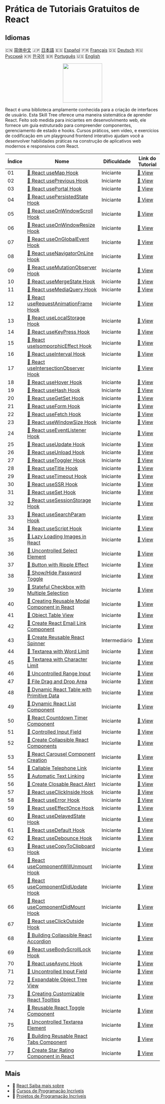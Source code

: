 # Prática de Tutoriais Gratuitos de React

## Idiomas

🇨🇳 [简体中文](README_zh.md) 🇯🇵 [日本語](README_ja.md) 🇪🇸 [Español](README_es.md) 🇫🇷 [Français](README_fr.md) 🇩🇪 [Deutsch](README_de.md) 🇷🇺 [Русский](README_ru.md) 🇰🇷 [한국어](README_ko.md) 🇧🇷 [Português](README_pt.md) 🇺🇸 [English](README.md) 

<div align="center">
<img width="128px" src="https://file.labex.io/path/nUDMNpUKFvpT.png">
</div>

React é uma biblioteca amplamente conhecida para a criação de interfaces de usuário. Esta Skill Tree oferece uma maneira sistemática de aprender React. Feito sob medida para iniciantes em desenvolvimento web, ele fornece um guia estruturado para compreender componentes, gerenciamento de estado e hooks. Cursos práticos, sem vídeo, e exercícios de codificação em um playground frontend interativo ajudam você a desenvolver habilidades práticas na construção de aplicativos web modernos e responsivos com React.

|   Índice | Nome                                                                                                                                  | Dificuldade   | Link do Tutorial                                                                                |
|----------|---------------------------------------------------------------------------------------------------------------------------------------|---------------|-------------------------------------------------------------------------------------------------|
|       01 | [📖 React useMap Hook](https://labex.io/pt/tutorials/react-react-usemap-hook-38394)                                                   | Iniciante     | [🔗 View](https://labex.io/pt/tutorials/react-react-usemap-hook-38394)                          |
|       02 | [📖 React usePrevious Hook](https://labex.io/pt/tutorials/react-react-useprevious-hook-38404)                                         | Iniciante     | [🔗 View](https://labex.io/pt/tutorials/react-react-useprevious-hook-38404)                     |
|       03 | [📖 React usePortal Hook](https://labex.io/pt/tutorials/react-react-useportal-hook-38403)                                             | Iniciante     | [🔗 View](https://labex.io/pt/tutorials/react-react-useportal-hook-38403)                       |
|       04 | [📖 React usePersistedState Hook](https://labex.io/pt/tutorials/react-react-usepersistedstate-hook-38402)                             | Iniciante     | [🔗 View](https://labex.io/pt/tutorials/react-react-usepersistedstate-hook-38402)               |
|       05 | [📖 React useOnWindowScroll Hook](https://labex.io/pt/tutorials/react-react-useonwindowscroll-hook-38401)                             | Iniciante     | [🔗 View](https://labex.io/pt/tutorials/react-react-useonwindowscroll-hook-38401)               |
|       06 | [📖 React useOnWindowResize Hook](https://labex.io/pt/tutorials/react-react-useonwindowresize-hook-38400)                             | Iniciante     | [🔗 View](https://labex.io/pt/tutorials/react-react-useonwindowresize-hook-38400)               |
|       07 | [📖 React useOnGlobalEvent Hook](https://labex.io/pt/tutorials/react-react-useonglobalevent-hook-38399)                               | Iniciante     | [🔗 View](https://labex.io/pt/tutorials/react-react-useonglobalevent-hook-38399)                |
|       08 | [📖 React useNavigatorOnLine Hook](https://labex.io/pt/tutorials/react-react-usenavigatoronline-hook-38398)                           | Iniciante     | [🔗 View](https://labex.io/pt/tutorials/react-react-usenavigatoronline-hook-38398)              |
|       09 | [📖 React useMutationObserver Hook](https://labex.io/pt/tutorials/react-react-usemutationobserver-hook-38397)                         | Iniciante     | [🔗 View](https://labex.io/pt/tutorials/react-react-usemutationobserver-hook-38397)             |
|       10 | [📖 React useMergeState Hook](https://labex.io/pt/tutorials/react-react-usemergestate-hook-38396)                                     | Iniciante     | [🔗 View](https://labex.io/pt/tutorials/react-react-usemergestate-hook-38396)                   |
|       11 | [📖 React useMediaQuery Hook](https://labex.io/pt/tutorials/react-react-usemediaquery-hook-38395)                                     | Iniciante     | [🔗 View](https://labex.io/pt/tutorials/react-react-usemediaquery-hook-38395)                   |
|       12 | [📖 React useRequestAnimationFrame Hook](https://labex.io/pt/tutorials/react-react-userequestanimationframe-hook-38405)               | Iniciante     | [🔗 View](https://labex.io/pt/tutorials/react-react-userequestanimationframe-hook-38405)        |
|       13 | [📖 React useLocalStorage Hook](https://labex.io/pt/tutorials/react-react-uselocalstorage-hook-38393)                                 | Iniciante     | [🔗 View](https://labex.io/pt/tutorials/react-react-uselocalstorage-hook-38393)                 |
|       14 | [📖 React useKeyPress Hook](https://labex.io/pt/tutorials/react-react-usekeypress-hook-38392)                                         | Iniciante     | [🔗 View](https://labex.io/pt/tutorials/react-react-usekeypress-hook-38392)                     |
|       15 | [📖 React useIsomporphicEffect Hook](https://labex.io/pt/tutorials/react-react-useisomporphiceffect-hook-38391)                       | Iniciante     | [🔗 View](https://labex.io/pt/tutorials/react-react-useisomporphiceffect-hook-38391)            |
|       16 | [📖 React useInterval Hook](https://labex.io/pt/tutorials/react-react-useinterval-hook-38390)                                         | Iniciante     | [🔗 View](https://labex.io/pt/tutorials/react-react-useinterval-hook-38390)                     |
|       17 | [📖 React useIntersectionObserver Hook](https://labex.io/pt/tutorials/react-react-useintersectionobserver-hook-38389)                 | Iniciante     | [🔗 View](https://labex.io/pt/tutorials/react-react-useintersectionobserver-hook-38389)         |
|       18 | [📖 React useHover Hook](https://labex.io/pt/tutorials/react-react-usehover-hook-38388)                                               | Iniciante     | [🔗 View](https://labex.io/pt/tutorials/react-react-usehover-hook-38388)                        |
|       19 | [📖 React useHash Hook](https://labex.io/pt/tutorials/react-react-usehash-hook-38387)                                                 | Iniciante     | [🔗 View](https://labex.io/pt/tutorials/react-react-usehash-hook-38387)                         |
|       20 | [📖 React useGetSet Hook](https://labex.io/pt/tutorials/react-react-usegetset-hook-38386)                                             | Iniciante     | [🔗 View](https://labex.io/pt/tutorials/react-react-usegetset-hook-38386)                       |
|       21 | [📖 React useForm Hook](https://labex.io/pt/tutorials/react-react-useform-hook-38385)                                                 | Iniciante     | [🔗 View](https://labex.io/pt/tutorials/react-react-useform-hook-38385)                         |
|       22 | [📖 React useFetch Hook](https://labex.io/pt/tutorials/react-react-usefetch-hook-38384)                                               | Iniciante     | [🔗 View](https://labex.io/pt/tutorials/react-react-usefetch-hook-38384)                        |
|       23 | [📖 React useWindowSize Hook](https://labex.io/pt/tutorials/react-react-usewindowsize-hook-38416)                                     | Iniciante     | [🔗 View](https://labex.io/pt/tutorials/react-react-usewindowsize-hook-38416)                   |
|       24 | [📖 React useEventListener Hook](https://labex.io/pt/tutorials/react-react-useeventlistener-hook-38383)                               | Iniciante     | [🔗 View](https://labex.io/pt/tutorials/react-react-useeventlistener-hook-38383)                |
|       25 | [📖 React useUpdate Hook](https://labex.io/pt/tutorials/react-react-useupdate-hook-38415)                                             | Iniciante     | [🔗 View](https://labex.io/pt/tutorials/react-react-useupdate-hook-38415)                       |
|       26 | [📖 React useUnload Hook](https://labex.io/pt/tutorials/react-react-useunload-hook-38414)                                             | Iniciante     | [🔗 View](https://labex.io/pt/tutorials/react-react-useunload-hook-38414)                       |
|       27 | [📖 React useToggler Hook](https://labex.io/pt/tutorials/react-react-usetoggler-hook-38413)                                           | Iniciante     | [🔗 View](https://labex.io/pt/tutorials/react-react-usetoggler-hook-38413)                      |
|       28 | [📖 React useTitle Hook](https://labex.io/pt/tutorials/react-react-usetitle-hook-38412)                                               | Iniciante     | [🔗 View](https://labex.io/pt/tutorials/react-react-usetitle-hook-38412)                        |
|       29 | [📖 React useTimeout Hook](https://labex.io/pt/tutorials/react-react-usetimeout-hook-38411)                                           | Iniciante     | [🔗 View](https://labex.io/pt/tutorials/react-react-usetimeout-hook-38411)                      |
|       30 | [📖 React useSSR Hook](https://labex.io/pt/tutorials/react-react-usessr-hook-38410)                                                   | Iniciante     | [🔗 View](https://labex.io/pt/tutorials/react-react-usessr-hook-38410)                          |
|       31 | [📖 React useSet Hook](https://labex.io/pt/tutorials/react-react-useset-hook-38409)                                                   | Iniciante     | [🔗 View](https://labex.io/pt/tutorials/react-react-useset-hook-38409)                          |
|       32 | [📖 React useSessionStorage Hook](https://labex.io/pt/tutorials/react-react-usesessionstorage-hook-38408)                             | Iniciante     | [🔗 View](https://labex.io/pt/tutorials/react-react-usesessionstorage-hook-38408)               |
|       33 | [📖 React useSearchParam Hook](https://labex.io/pt/tutorials/react-react-usesearchparam-hook-38407)                                   | Iniciante     | [🔗 View](https://labex.io/pt/tutorials/react-react-usesearchparam-hook-38407)                  |
|       34 | [📖 React useScript Hook](https://labex.io/pt/tutorials/react-react-usescript-hook-38406)                                             | Iniciante     | [🔗 View](https://labex.io/pt/tutorials/react-react-usescript-hook-38406)                       |
|       35 | [📖 Lazy Loading Images in React](https://labex.io/pt/tutorials/react-lazy-loading-images-in-react-38350)                             | Iniciante     | [🔗 View](https://labex.io/pt/tutorials/react-lazy-loading-images-in-react-38350)               |
|       36 | [📖 Uncontrolled Select Element](https://labex.io/pt/tutorials/react-uncontrolled-select-element-38360)                               | Iniciante     | [🔗 View](https://labex.io/pt/tutorials/react-uncontrolled-select-element-38360)                |
|       37 | [📖 Button with Ripple Effect](https://labex.io/pt/tutorials/react-button-with-ripple-effect-38359)                                   | Iniciante     | [🔗 View](https://labex.io/pt/tutorials/react-button-with-ripple-effect-38359)                  |
|       38 | [📖 Show/Hide Password Toggle](https://labex.io/pt/tutorials/react-show-hide-password-toggle-38358)                                   | Iniciante     | [🔗 View](https://labex.io/pt/tutorials/react-show-hide-password-toggle-38358)                  |
|       39 | [📖 Stateful Checkbox with Multiple Selection](https://labex.io/pt/tutorials/react-stateful-checkbox-with-multiple-selection-38357)   | Iniciante     | [🔗 View](https://labex.io/pt/tutorials/react-stateful-checkbox-with-multiple-selection-38357)  |
|       40 | [📖 Creating Reusable Modal Component in React](https://labex.io/pt/tutorials/react-creating-reusable-modal-component-in-react-38356) | Iniciante     | [🔗 View](https://labex.io/pt/tutorials/react-creating-reusable-modal-component-in-react-38356) |
|       41 | [📖 Object Table View](https://labex.io/pt/tutorials/react-object-table-view-38355)                                                   | Iniciante     | [🔗 View](https://labex.io/pt/tutorials/react-object-table-view-38355)                          |
|       42 | [📖 Create React Email Link Component](https://labex.io/pt/tutorials/react-create-react-email-link-component-38354)                   | Iniciante     | [🔗 View](https://labex.io/pt/tutorials/react-create-react-email-link-component-38354)          |
|       43 | [📖 Create Reusable React Spinner](https://labex.io/pt/tutorials/react-create-reusable-react-spinner-38353)                           | Intermediário | [🔗 View](https://labex.io/pt/tutorials/react-create-reusable-react-spinner-38353)              |
|       44 | [📖 Textarea with Word Limit](https://labex.io/pt/tutorials/react-textarea-with-word-limit-38352)                                     | Iniciante     | [🔗 View](https://labex.io/pt/tutorials/react-textarea-with-word-limit-38352)                   |
|       45 | [📖 Textarea with Character Limit](https://labex.io/pt/tutorials/react-textarea-with-character-limit-38351)                           | Iniciante     | [🔗 View](https://labex.io/pt/tutorials/react-textarea-with-character-limit-38351)              |
|       46 | [📖 Uncontrolled Range Input](https://labex.io/pt/tutorials/react-uncontrolled-range-input-38361)                                     | Iniciante     | [🔗 View](https://labex.io/pt/tutorials/react-uncontrolled-range-input-38361)                   |
|       47 | [📖 File Drag and Drop Area](https://labex.io/pt/tutorials/react-file-drag-and-drop-area-38349)                                       | Iniciante     | [🔗 View](https://labex.io/pt/tutorials/react-file-drag-and-drop-area-38349)                    |
|       48 | [📖 Dynamic React Table with Primitive Data](https://labex.io/pt/tutorials/react-dynamic-react-table-with-primitive-data-38348)       | Iniciante     | [🔗 View](https://labex.io/pt/tutorials/react-dynamic-react-table-with-primitive-data-38348)    |
|       49 | [📖 Dynamic React List Component](https://labex.io/pt/tutorials/react-dynamic-react-list-component-38347)                             | Iniciante     | [🔗 View](https://labex.io/pt/tutorials/react-dynamic-react-list-component-38347)               |
|       50 | [📖 React Countdown Timer Component](https://labex.io/pt/tutorials/react-react-countdown-timer-component-38346)                       | Iniciante     | [🔗 View](https://labex.io/pt/tutorials/react-react-countdown-timer-component-38346)            |
|       51 | [📖 Controlled Input Field](https://labex.io/pt/tutorials/react-controlled-input-field-38345)                                         | Iniciante     | [🔗 View](https://labex.io/pt/tutorials/react-controlled-input-field-38345)                     |
|       52 | [📖 Create Collapsible React Components](https://labex.io/pt/tutorials/react-create-collapsible-react-components-38344)               | Iniciante     | [🔗 View](https://labex.io/pt/tutorials/react-create-collapsible-react-components-38344)        |
|       53 | [📖 React Carousel Component Creation](https://labex.io/pt/tutorials/react-react-carousel-component-creation-38343)                   | Iniciante     | [🔗 View](https://labex.io/pt/tutorials/react-react-carousel-component-creation-38343)          |
|       54 | [📖 Callable Telephone Link](https://labex.io/pt/tutorials/react-callable-telephone-link-38342)                                       | Iniciante     | [🔗 View](https://labex.io/pt/tutorials/react-callable-telephone-link-38342)                    |
|       55 | [📖 Automatic Text Linking](https://labex.io/pt/tutorials/react-automatic-text-linking-38341)                                         | Iniciante     | [🔗 View](https://labex.io/pt/tutorials/react-automatic-text-linking-38341)                     |
|       56 | [📖 Create Closable React Alert](https://labex.io/pt/tutorials/react-create-closable-react-alert-38340)                               | Iniciante     | [🔗 View](https://labex.io/pt/tutorials/react-create-closable-react-alert-38340)                |
|       57 | [📖 React useClickInside Hook](https://labex.io/pt/tutorials/react-react-useclickinside-hook-38372)                                   | Iniciante     | [🔗 View](https://labex.io/pt/tutorials/react-react-useclickinside-hook-38372)                  |
|       58 | [📖 React useError Hook](https://labex.io/pt/tutorials/react-react-useerror-hook-38382)                                               | Iniciante     | [🔗 View](https://labex.io/pt/tutorials/react-react-useerror-hook-38382)                        |
|       59 | [📖 React useEffectOnce Hook](https://labex.io/pt/tutorials/react-react-useeffectonce-hook-38381)                                     | Iniciante     | [🔗 View](https://labex.io/pt/tutorials/react-react-useeffectonce-hook-38381)                   |
|       60 | [📖 React useDelayedState Hook](https://labex.io/pt/tutorials/react-react-usedelayedstate-hook-38380)                                 | Iniciante     | [🔗 View](https://labex.io/pt/tutorials/react-react-usedelayedstate-hook-38380)                 |
|       61 | [📖 React useDefault Hook](https://labex.io/pt/tutorials/react-react-usedefault-hook-38379)                                           | Iniciante     | [🔗 View](https://labex.io/pt/tutorials/react-react-usedefault-hook-38379)                      |
|       62 | [📖 React useDebounce Hook](https://labex.io/pt/tutorials/react-react-usedebounce-hook-38378)                                         | Iniciante     | [🔗 View](https://labex.io/pt/tutorials/react-react-usedebounce-hook-38378)                     |
|       63 | [📖 React useCopyToClipboard Hook](https://labex.io/pt/tutorials/react-react-usecopytoclipboard-hook-38377)                           | Iniciante     | [🔗 View](https://labex.io/pt/tutorials/react-react-usecopytoclipboard-hook-38377)              |
|       64 | [📖 React useComponentWillUnmount Hook](https://labex.io/pt/tutorials/react-react-usecomponentwillunmount-hook-38376)                 | Iniciante     | [🔗 View](https://labex.io/pt/tutorials/react-react-usecomponentwillunmount-hook-38376)         |
|       65 | [📖 React useComponentDidUpdate Hook](https://labex.io/pt/tutorials/react-react-usecomponentdidupdate-hook-38375)                     | Iniciante     | [🔗 View](https://labex.io/pt/tutorials/react-react-usecomponentdidupdate-hook-38375)           |
|       66 | [📖 React useComponentDidMount Hook](https://labex.io/pt/tutorials/react-react-usecomponentdidmount-hook-38374)                       | Iniciante     | [🔗 View](https://labex.io/pt/tutorials/react-react-usecomponentdidmount-hook-38374)            |
|       67 | [📖 React useClickOutside Hook](https://labex.io/pt/tutorials/react-react-useclickoutside-hook-38373)                                 | Iniciante     | [🔗 View](https://labex.io/pt/tutorials/react-react-useclickoutside-hook-38373)                 |
|       68 | [📖 Building Collapsible React Accordion](https://labex.io/pt/tutorials/react-building-collapsible-react-accordion-38339)             | Iniciante     | [🔗 View](https://labex.io/pt/tutorials/react-building-collapsible-react-accordion-38339)       |
|       69 | [📖 React useBodyScrollLock Hook](https://labex.io/pt/tutorials/react-react-usebodyscrolllock-hook-38371)                             | Iniciante     | [🔗 View](https://labex.io/pt/tutorials/react-react-usebodyscrolllock-hook-38371)               |
|       70 | [📖 React useAsync Hook](https://labex.io/pt/tutorials/react-react-useasync-hook-38370)                                               | Iniciante     | [🔗 View](https://labex.io/pt/tutorials/react-react-useasync-hook-38370)                        |
|       71 | [📖 Uncontrolled Input Field](https://labex.io/pt/tutorials/react-uncontrolled-input-field-38369)                                     | Iniciante     | [🔗 View](https://labex.io/pt/tutorials/react-uncontrolled-input-field-38369)                   |
|       72 | [📖 Expandable Object Tree View](https://labex.io/pt/tutorials/react-expandable-object-tree-view-38368)                               | Iniciante     | [🔗 View](https://labex.io/pt/tutorials/react-expandable-object-tree-view-38368)                |
|       73 | [📖 Creating Customizable React Tooltips](https://labex.io/pt/tutorials/react-creating-customizable-react-tooltips-38367)             | Iniciante     | [🔗 View](https://labex.io/pt/tutorials/react-creating-customizable-react-tooltips-38367)       |
|       74 | [📖 Reusable React Toggle Component](https://labex.io/pt/tutorials/react-reusable-react-toggle-component-38366)                       | Iniciante     | [🔗 View](https://labex.io/pt/tutorials/react-reusable-react-toggle-component-38366)            |
|       75 | [📖 Uncontrolled Textarea Element](https://labex.io/pt/tutorials/react-uncontrolled-textarea-element-38365)                           | Iniciante     | [🔗 View](https://labex.io/pt/tutorials/react-uncontrolled-textarea-element-38365)              |
|       76 | [📖 Building Reusable React Tabs Component](https://labex.io/pt/tutorials/react-building-reusable-react-tabs-component-38363)         | Iniciante     | [🔗 View](https://labex.io/pt/tutorials/react-building-reusable-react-tabs-component-38363)     |
|       77 | [📖 Create Star Rating Component in React](https://labex.io/pt/tutorials/react-create-star-rating-component-in-react-38362)           | Iniciante     | [🔗 View](https://labex.io/pt/tutorials/react-create-star-rating-component-in-react-38362)      |

## Mais

- 🔗 [React Saiba mais sobre](https://labex.io/pt/skilltrees/react)
- 🔗 [Cursos de Programação Incríveis](https://github.com/labex-labs/awesome-programming-courses)
- 🔗 [Projetos de Programação Incríveis](https://github.com/labex-labs/awesome-programming-projects)

